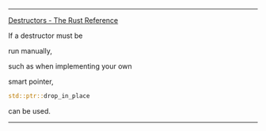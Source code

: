
_____

[Destructors - The Rust Reference](https://doc.rust-lang.org/reference/destructors.html)

If a destructor must be 

run manually, 

such as when implementing your own 

smart pointer, 

```rust
std::ptr::drop_in_place
```

can be used.

_____

